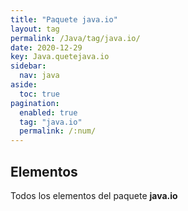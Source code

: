 ```yaml
---
title: "Paquete java.io"
layout: tag
permalink: /Java/tag/java.io/
date: 2020-12-29
key: Java.quetejava.io
sidebar: 
  nav: java
aside: 
  toc: true
pagination: 
  enabled: true
  tag: "java.io"
  permalink: /:num/
---
```


<h2>Elementos</h2>
Todos los elementos del paquete <strong>java.io</strong>
